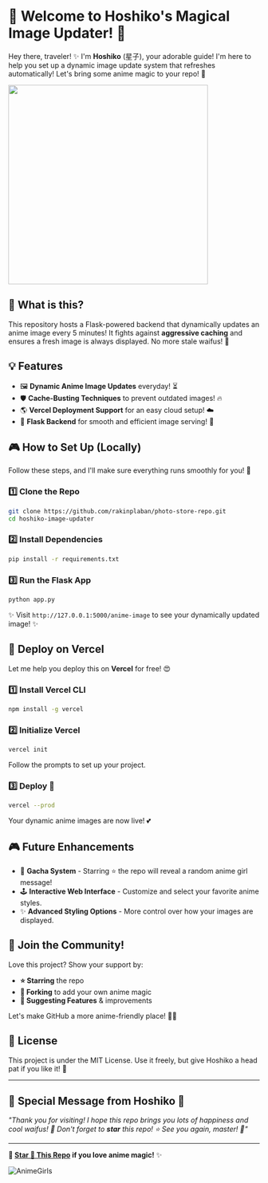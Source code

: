 # 🌸 Welcome to Hoshiko's Magical Image Updater! 🌸

Hey there, traveler! ✨ I'm **Hoshiko** (星子), your adorable guide! I'm here to help you set up a dynamic image update system that refreshes automatically! Let's bring some anime magic to your repo! 💖

<img src="https://i.imgur.com/CNG8kh3.jpg" height="400" width="400">

## 🚀 What is this?
This repository hosts a Flask-powered backend that dynamically updates an anime image every 5 minutes! It fights against **aggressive caching** and ensures a fresh image is always displayed. No more stale waifus! 🎀

## 💡 Features
- 🖼 **Dynamic Anime Image Updates** everyday! ⏳
- 🛡 **Cache-Busting Techniques** to prevent outdated images! 🔥
- 🌎 **Vercel Deployment Support** for an easy cloud setup! ☁️
- 🐍 **Flask Backend** for smooth and efficient image serving! 💨

## 🎮 How to Set Up (Locally)
Follow these steps, and I'll make sure everything runs smoothly for you! 🥰

### 1️⃣ Clone the Repo
```bash
git clone https://github.com/rakinplaban/photo-store-repo.git
cd hoshiko-image-updater
```

### 2️⃣ Install Dependencies
```bash
pip install -r requirements.txt
```

### 3️⃣ Run the Flask App
```bash
python app.py
```

✨ Visit `http://127.0.0.1:5000/anime-image` to see your dynamically updated image! ✨

## 🚀 Deploy on Vercel
Let me help you deploy this on **Vercel** for free! 😍

### 1️⃣ Install Vercel CLI
```bash
npm install -g vercel
```

### 2️⃣ Initialize Vercel
```bash
vercel init
```
Follow the prompts to set up your project.

### 3️⃣ Deploy 🚀
```bash
vercel --prod
```
Your dynamic anime images are now live! 💕

## 🎮 Future Enhancements
- 🎁 **Gacha System** - Starring ⭐ the repo will reveal a random anime girl message!
- 🕹 **Interactive Web Interface** - Customize and select your favorite anime styles.
- ✨ **Advanced Styling Options** - More control over how your images are displayed.

## 💖 Join the Community!
Love this project? Show your support by:
- **⭐ Starring** the repo
- **🍴 Forking** to add your own anime magic
- **💬 Suggesting Features** & improvements

Let's make GitHub a more anime-friendly place! 🚀💖

## 📜 License
This project is under the MIT License. Use it freely, but give Hoshiko a head pat if you like it! 🥰

---

## 🎀 Special Message from Hoshiko 🎀
_"Thank you for visiting! I hope this repo brings you lots of happiness and cool waifus! 🌟 Don't forget to **star** this repo! ⭐ See you again, master! 💖"_

---

**💖 [Star 🌟 This Repo](https://github.com/rakinplaban/photo-store-repo) if you love anime magic!** ✨


![AnimeGirls](https://animemagic.vercel.app/anime-image?t=123456)

<!-- ![Anime](destination/anime.webp?refresh=1) -->

